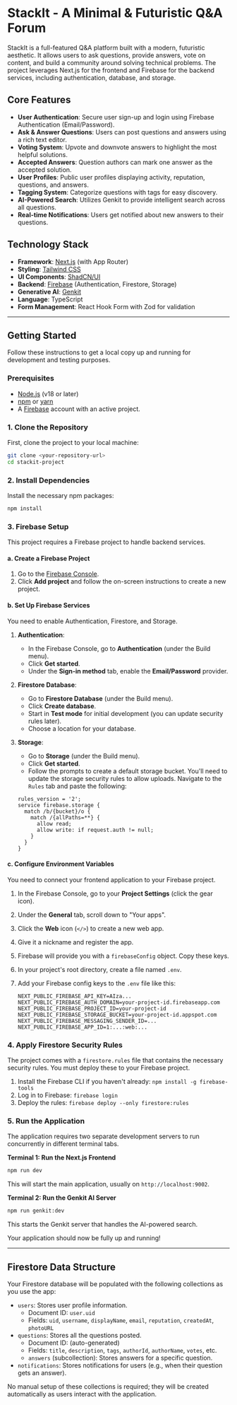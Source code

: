# StackIt - A Minimal & Futuristic Q&A Forum

StackIt is a full-featured Q&A platform built with a modern, futuristic aesthetic. It allows users to ask questions, provide answers, vote on content, and build a community around solving technical problems. The project leverages Next.js for the frontend and Firebase for the backend services, including authentication, database, and storage.

## Core Features

-   **User Authentication**: Secure user sign-up and login using Firebase Authentication (Email/Password).
-   **Ask & Answer Questions**: Users can post questions and answers using a rich text editor.
-   **Voting System**: Upvote and downvote answers to highlight the most helpful solutions.
-   **Accepted Answers**: Question authors can mark one answer as the accepted solution.
-   **User Profiles**: Public user profiles displaying activity, reputation, questions, and answers.
-   **Tagging System**: Categorize questions with tags for easy discovery.
-   **AI-Powered Search**: Utilizes Genkit to provide intelligent search across all questions.
-   **Real-time Notifications**: Users get notified about new answers to their questions.

## Technology Stack

-   **Framework**: [Next.js](https://nextjs.org/) (with App Router)
-   **Styling**: [Tailwind CSS](https://tailwindcss.com/)
-   **UI Components**: [ShadCN/UI](https://ui.shadcn.com/)
-   **Backend**: [Firebase](https://firebase.google.com/) (Authentication, Firestore, Storage)
-   **Generative AI**: [Genkit](https://firebase.google.com/docs/genkit)
-   **Language**: TypeScript
-   **Form Management**: React Hook Form with Zod for validation

---

## Getting Started

Follow these instructions to get a local copy up and running for development and testing purposes.

### Prerequisites

-   [Node.js](https://nodejs.org/en) (v18 or later)
-   [npm](https://www.npmjs.com/) or [yarn](https://yarnpkg.com/)
-   A [Firebase](https://firebase.google.com/) account with an active project.

### 1. Clone the Repository

First, clone the project to your local machine:

```bash
git clone <your-repository-url>
cd stackit-project
```

### 2. Install Dependencies

Install the necessary npm packages:

```bash
npm install
```

### 3. Firebase Setup

This project requires a Firebase project to handle backend services.

#### a. Create a Firebase Project

1.  Go to the [Firebase Console](https://console.firebase.google.com/).
2.  Click **Add project** and follow the on-screen instructions to create a new project.

#### b. Set Up Firebase Services

You need to enable Authentication, Firestore, and Storage.

1.  **Authentication**:
    -   In the Firebase Console, go to **Authentication** (under the Build menu).
    -   Click **Get started**.
    -   Under the **Sign-in method** tab, enable the **Email/Password** provider.

2.  **Firestore Database**:
    -   Go to **Firestore Database** (under the Build menu).
    -   Click **Create database**.
    -   Start in **Test mode** for initial development (you can update security rules later).
    -   Choose a location for your database.

3.  **Storage**:
    -   Go to **Storage** (under the Build menu).
    -   Click **Get started**.
    -   Follow the prompts to create a default storage bucket. You'll need to update the storage security rules to allow uploads. Navigate to the `Rules` tab and paste the following:
    ```
    rules_version = '2';
    service firebase.storage {
      match /b/{bucket}/o {
        match /{allPaths=**} {
          allow read;
          allow write: if request.auth != null;
        }
      }
    }
    ```

#### c. Configure Environment Variables

You need to connect your frontend application to your Firebase project.

1.  In the Firebase Console, go to your **Project Settings** (click the gear icon).
2.  Under the **General** tab, scroll down to "Your apps".
3.  Click the **Web** icon (`</>`) to create a new web app.
4.  Give it a nickname and register the app.
5.  Firebase will provide you with a `firebaseConfig` object. Copy these keys.
6.  In your project's root directory, create a file named `.env`.
7.  Add your Firebase config keys to the `.env` file like this:

    ```env
    NEXT_PUBLIC_FIREBASE_API_KEY=AIza...
    NEXT_PUBLIC_FIREBASE_AUTH_DOMAIN=your-project-id.firebaseapp.com
    NEXT_PUBLIC_FIREBASE_PROJECT_ID=your-project-id
    NEXT_PUBLIC_FIREBASE_STORAGE_BUCKET=your-project-id.appspot.com
    NEXT_PUBLIC_FIREBASE_MESSAGING_SENDER_ID=...
    NEXT_PUBLIC_FIREBASE_APP_ID=1:...:web:...
    ```

### 4. Apply Firestore Security Rules

The project comes with a `firestore.rules` file that contains the necessary security rules. You must deploy these to your Firebase project.

1.  Install the Firebase CLI if you haven't already: `npm install -g firebase-tools`
2.  Log in to Firebase: `firebase login`
3.  Deploy the rules: `firebase deploy --only firestore:rules`

### 5. Run the Application

The application requires two separate development servers to run concurrently in different terminal tabs.

**Terminal 1: Run the Next.js Frontend**

```bash
npm run dev
```
This will start the main application, usually on `http://localhost:9002`.

**Terminal 2: Run the Genkit AI Server**

```bash
npm run genkit:dev
```
This starts the Genkit server that handles the AI-powered search.

Your application should now be fully up and running!

---

## Firestore Data Structure

Your Firestore database will be populated with the following collections as you use the app:

-   `users`: Stores user profile information.
    -   Document ID: `user.uid`
    -   Fields: `uid`, `username`, `displayName`, `email`, `reputation`, `createdAt`, `photoURL`
-   `questions`: Stores all the questions posted.
    -   Document ID: (auto-generated)
    -   Fields: `title`, `description`, `tags`, `authorId`, `authorName`, `votes`, etc.
    -   `answers` (subcollection): Stores answers for a specific question.
-   `notifications`: Stores notifications for users (e.g., when their question gets an answer).

No manual setup of these collections is required; they will be created automatically as users interact with the application.
```